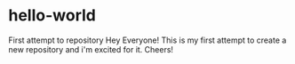 # hello-world
First attempt to repository
Hey Everyone! 
This is my first attempt to create a new repository and i'm excited for it.
Cheers!
